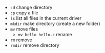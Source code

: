 - `cd` change directory
- `cp` copy a file
- `ls` list all files in the current driver
- `mkdir` make directory (create a new folder)
- `mv` move files 
  - `mv hello hello.c` rename
- `rm` remove
- `rmdir` remove directory
